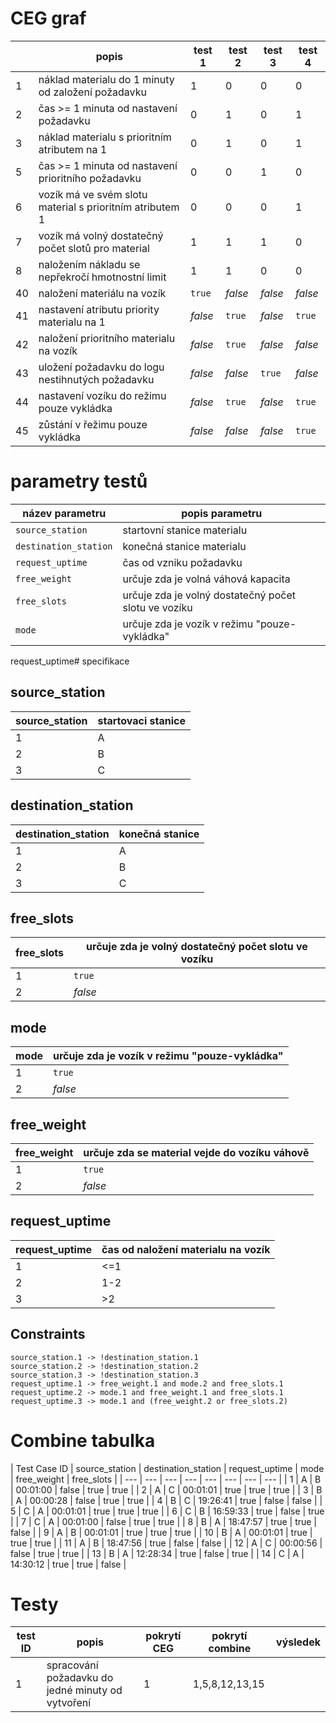 # CEG graf
| | popis | test 1 | test 2 | test 3 | test 4 |
| --- | --- | --- | --- | --- | --- |
| 1 | náklad materialu do 1 minuty od založení požadavku | 1 | 0 | 0 | 0 |
| 2 | čas >= 1 minuta od nastavení požadavku | 0 | 1 | 0 | 1 |
| 3 | náklad materialu s prioritním atributem na 1 | 0 | 1 | 0 | 1 |
| 5 | čas >= 1 minuta od nastavení prioritního požadavku | 0 | 0 | 1 | 0 |
| 6 | vozík má ve svém slotu material s prioritním atributem 1 | 0 | 0 | 0 | 1 |
| 7 | vozík má volný dostatečný počet slotů pro material | 1 | 1 | 1 | 0 |
| 8 | naložením nákladu se nepřekročí hmotnostní limit | 1 | 1 | 0 | 0 |
| 40 | naložení materiálu na vozík | `true` | *false* | *false* | *false* |
| 41 | nastavení atributu priority materialu na 1 | *false* | `true` | *false* | `true` |
| 42 | naložení prioritního materialu na vozík | *false* | `true` | *false* | *false* |
| 43 | uložení požadavku do logu nestihnutých požadavku | *false* | *false* | `true` | *false* |
| 44 | nastavení vozíku do režimu pouze vykládka | *false* | `true` | *false* | `true` |
| 45 | zůstání v řežimu pouze vykládka | *false* | *false* | *false* | `true` |

# parametry testů

| název parametru | popis parametru |
| --- | --- |
| `source_station` | startovní stanice materialu |
| `destination_station` | konečná stanice materialu |
| `request_uptime` | čas od vzniku požadavku |
| `free_weight` | určuje zda je volná váhová kapacita |
| `free_slots` | určuje zda je volný dostatečný počet slotu ve vozíku |
| `mode` | určuje zda je vozík v režimu "pouze-vykládka" |

request_uptime# specifikace

## source_station
| source_station | startovaci stanice |
| --- | --- |
| 1 | A |
| 2 | B |
| 3 | C |

## destination_station
| destination_station | konečná stanice |
| --- | --- |
| 1 | A |
| 2 | B |
| 3 | C |

## free_slots
| free_slots | určuje zda je volný dostatečný počet slotu ve vozíku |
| --- | --- | 
| 1 | `true` |
| 2 | *false* |

## mode
| mode | určuje zda je vozík v režimu "pouze-vykládka" |
| --- | --- | 
| 1 | `true` |
| 2 | *false* |

## free_weight
| free_weight | určuje zda se material vejde do vozíku váhově |
| --- | --- |
| 1 | `true` |
| 2 | *false* |

## request_uptime
| request_uptime | čas od naložení materialu na vozík |
| --- | --- |
| 1 | <=1 |
| 2 | 1-2 |
| 3 | >2 |

## Constraints
```
source_station.1 -> !destination_station.1
source_station.2 -> !destination_station.2
source_station.3 -> !destination_station.3
request_uptime.1 -> free_weight.1 and mode.2 and free_slots.1
request_uptime.2 -> mode.1 and free_weight.1 and free_slots.1
request_uptime.3 -> mode.1 and (free_weight.2 or free_slots.2)
```

# Combine tabulka

| Test Case ID | source_station | destination_station | request_uptime | mode | free_weight | free_slots |
| --- | --- | --- | --- | --- | --- | --- | --- |
| 1 | A | B | 00:01:00 | false | true | true |
| 2 | A | C | 00:01:01 | true | true | true |
| 3 | B | A | 00:00:28 | false | true | true |
| 4 | B | C | 19:26:41 | true | false | false |
| 5 | C | A | 00:01:01 | true | true | true |
| 6 | C | B | 16:59:33 | true | false | true |
| 7 | C | A | 00:01:00 | false | true | true |
| 8 | B | A | 18:47:57 | true | true | false |
| 9 | A | B | 00:01:01 | true | true | true |
| 10 | B | A | 00:01:01 | true | true | true |
| 11 | A | B | 18:47:56 | true | false | false |
| 12 | A | C | 00:00:56 | false | true | true |
| 13 | B | A | 12:28:34 | true | false | true |
| 14 | C | A | 14:30:12 | true | true | false |

# Testy
| test ID | popis | pokrytí CEG | pokrytí combine | výsledek |
| --- | --- | --- | --- | --- |
| 1 | spracování požadavku do jedné minuty od vytvoření | 1 | 1,5,8,12,13,15